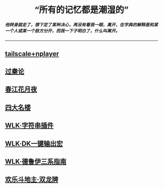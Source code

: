 # <center>“所有的记忆都是潮湿的”
##### 他转身就走了，想下定了某种决心，再没有看我一眼，离开，在字典的解释是和某一个人或某一个敌方分开，而我一下子明白了，什么叫离开。
------
## [tailscale+nplayer](https://samoa.lanzouy.com/b01rgbcib/)
## [过秦论](其他/过秦论.md)
## [春江花月夜](其他/春江花月夜.md)
## [四大名楼](其他/四大名楼/汇总.md)
## [WLK·字符串插件](WOW/插件-字符串.md)
## [WLK·DK一键输出宏](WOW/WLKDK一键输出宏.md)
## [WLK·德鲁伊三系指南](WOW/WLK德鲁伊指南.md)
## [欢乐斗地主·双龙牌](其他/欢乐斗地主·双龙牌.md)
